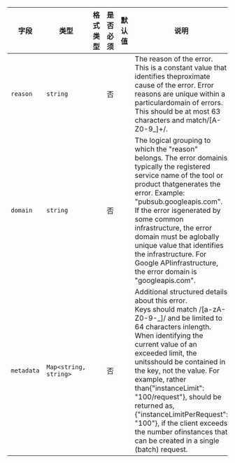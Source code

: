 | 字段 | 类型 | 格式类型 | 是否必须 | 默认值 | 说明 |
|---|---|---|---|---|---|
| `reason` | `string` |  | 否 |  | The reason of the error. This is a constant value that identifies theproximate cause of the error. Error reasons are unique within a particulardomain of errors. This should be at most 63 characters and match/[A-Z0-9_]+/. |
| `domain` | `string` |  | 否 |  | The logical grouping to which the "reason" belongs. The error domainis typically the registered service name of the tool or product thatgenerates the error. Example: "pubsub.googleapis.com". If the error isgenerated by some common infrastructure, the error domain must be aglobally unique value that identifies the infrastructure. For Google APIinfrastructure, the error domain is "googleapis.com". |
| `metadata` | `Map<string, string>` |  | 否 |  | Additional structured details about this error.<br>Keys should match /[a-zA-Z0-9-_]/ and be limited to 64 characters inlength. When identifying the current value of an exceeded limit, the unitsshould be contained in the key, not the value.  For example, rather than{"instanceLimit": "100/request"}, should be returned as,{"instanceLimitPerRequest": "100"}, if the client exceeds the number ofinstances that can be created in a single (batch) request. |
